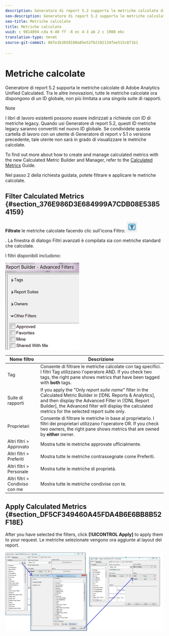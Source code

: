 ```yaml
---
description: Generatore di report 5.2 supporta le metriche calcolate di Adobe Analytics Unified Calculated. Tra le altre innovazioni, tutte le metriche calcolate ora dispongono di un ID globale, non più limitata a una singola suite di rapporti.
seo-description: Generatore di report 5.2 supporta le metriche calcolate di Adobe Analytics Unified Calculated. Tra le altre innovazioni, tutte le metriche calcolate ora dispongono di un ID globale, non più limitata a una singola suite di rapporti.
seo-title: Metriche calcolate
title: Metriche calcolate
uuid: c 9814894-cda 6-40 ff -8 ec 4-3 ab 2 c 1908 ebc
translation-type: tm+mt
source-git-commit: 86fe1b3650100a05e52fb2102134fee515c871b1

---
```



# Metriche calcolate

Generatore di report 5.2 supporta le metriche calcolate di Adobe Analytics Unified Calculated. Tra le altre innovazioni, tutte le metriche calcolate ora dispongono di un ID globale, non più limitata a una singola suite di rapporti.

>[!NOTE]
>
>I libri di lavoro esistenti possono essere indirizzati a richieste con ID di metriche legacy. Quando usi Generatore di report 5.2, questi ID metriche legacy saranno convertiti nel nuovo ID globale. Se condividete questa cartella di lavoro con un utente di Generatore di report v 5.1 o versione precedente, tale utente non sarà in grado di visualizzare le metriche calcolate.

To find out more about how to create and manage calculated metrics with the new Calculated Metric Builder and Manager, refer to the [Calculated Metrics](https://marketing.adobe.com/resources/help/en_US/analytics/calcmetrics) Guide.

Nel passo 2 della richiesta guidata, potete filtrare e applicare le metriche calcolate.

## Filter Calculated Metrics {#section_376E986D3E684999A7CDB08E53854159}

**Filtrate** le metriche calcolate facendo clic sull'icona Filtro: ![](assets/segment_filter.png)

. La finestra di dialogo Filtri avanzati è compilata sia con metriche standard che calcolate.

I filtri disponibili includono:

![](assets/advanced_filters_(2).png)

| Nome filtro | Descrizione |
|---|---|
| Tag | Consente di filtrare le metriche calcolate con tag specifici. I filtri Tag utilizzano l'operatore AND. If you check two tags, the right pane shows metrics that have been tagged with **both** tags. |
| Suite di rapporti | If you apply the "Only *report suite name*" filter in the Calculated Metric Builder in [!DNL Reports & Analytics], and then display the Advanced Filter in [!DNL Report Builder], the Advanced filter will display the calculated metrics for the selected report suite only. |
| Proprietari | Consente di filtrare le metriche in base al proprietario. I filtri dei proprietari utilizzano l'operatore OR. If you check two owners, the right pane shows metrics that are owned by **either** owner. |
| Altri filtri &gt; Approvato | Mostra tutte le metriche approvate ufficialmente. |
| Altri filtri &gt; Preferiti | Mostra tutte le metriche contrassegnate come Preferiti. |
| Altri filtri &gt; Personale | Mostra tutte le metriche di proprietà. |
| Altri filtri &gt; Condiviso con me | Mostra tutte le metriche condivise con te. |

## Apply Calculated Metrics {#section_DF5CF349460A45FDA4B6E6BB8B52F18E}

After you have selected the filters, click **[!UICONTROL Apply]** to apply them to your request. Le metriche selezionate vengono ora aggiunte al layout del report.

![](assets/filtering_for_metric.png)


